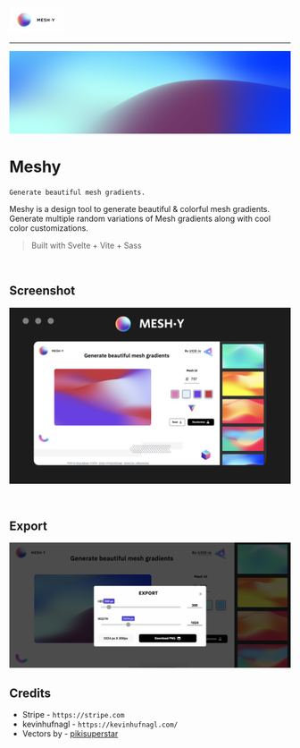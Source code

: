 <img src="./public/logo.png" alt="logo" width="100"/>

---

![Mesh Image](./public/mesh.png)

# Meshy

`Generate beautiful mesh gradients.`

Meshy is a design tool to generate beautiful & colorful mesh gradients. Generate multiple random variations of Mesh gradients along with cool color customizations.


> Built with Svelte + Vite + Sass

<br />

## Screenshot

![screenshot](./public/shot.png)

<br />

## Export 

![export](./public/export.png)



## Credits

- Stripe - `https://stripe.com`
- kevinhufnagl - `https://kevinhufnagl.com/` 
- Vectors by - [pikisuperstar](https://www.freepik.com/vectors/background)